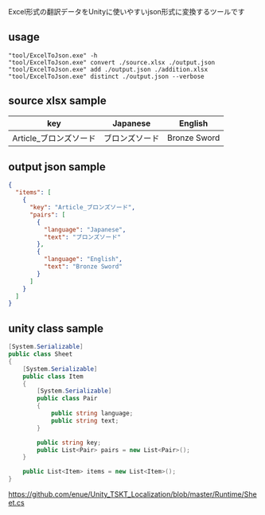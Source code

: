 Excel形式の翻訳データをUnityに使いやすいjson形式に変換するツールです

## usage

```dos
"tool/ExcelToJson.exe" -h
"tool/ExcelToJson.exe" convert ./source.xlsx ./output.json
"tool/ExcelToJson.exe" add ./output.json ./addition.xlsx
"tool/ExcelToJson.exe" distinct ./output.json --verbose
```

## source xlsx sample
|key|Japanese|English|
|:-:|:-:|:-:|
|Article_ブロンズソード|ブロンズソード|Bronze Sword|

## output json sample

```json
{
  "items": [
    {
      "key": "Article_ブロンズソード",
      "pairs": [
        {
          "language": "Japanese",
          "text": "ブロンズソード"
        },
        {
          "language": "English",
          "text": "Bronze Sword"
        }
      ]
    }
  ]
}
```

## unity class sample

```cs
[System.Serializable]
public class Sheet
{
    [System.Serializable]
    public class Item
    {
        [System.Serializable]
        public class Pair
        {
            public string language;
            public string text;
        }

        public string key;
        public List<Pair> pairs = new List<Pair>();
    }

    public List<Item> items = new List<Item>();
}
```

https://github.com/enue/Unity_TSKT_Localization/blob/master/Runtime/Sheet.cs

